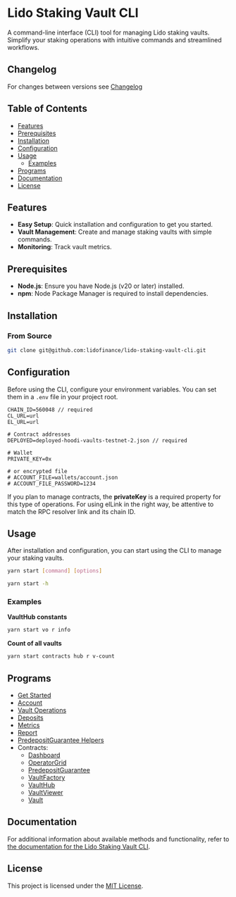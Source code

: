 # Lido Staking Vault CLI

A command-line interface (CLI) tool for managing Lido staking vaults. Simplify your staking operations with intuitive commands and streamlined workflows.

## Changelog

For changes between versions see [Changelog](./CHANGELOG.md)

## Table of Contents

- [Features](#features)
- [Prerequisites](#prerequisites)
- [Installation](#installation)
- [Configuration](#configuration)
- [Usage](#usage)
  - [Examples](#examples)
- [Programs](#programs)
- [Documentation](#documentation)
- [License](#license)

## Features

- **Easy Setup**: Quick installation and configuration to get you started.
- **Vault Management**: Create and manage staking vaults with simple commands.
- **Monitoring**: Track vault metrics.

## Prerequisites

- **Node.js**: Ensure you have Node.js (v20 or later) installed.
- **npm**: Node Package Manager is required to install dependencies.

## Installation

### From Source

```bash
git clone git@github.com:lidofinance/lido-staking-vault-cli.git
```

## Configuration

Before using the CLI, configure your environment variables. You can set them in a `.env` file in your project root.

```.env
CHAIN_ID=560048 // required
CL_URL=url
EL_URL=url

# Contract addresses
DEPLOYED=deployed-hoodi-vaults-testnet-2.json // required

# Wallet
PRIVATE_KEY=0x

# or encrypted file
# ACCOUNT_FILE=wallets/account.json
# ACCOUNT_FILE_PASSWORD=1234
```

If you plan to manage contracts, the **privateKey** is a required property for this type of operations.
For using elLink in the right way, be attentive to match the RPC resolver link and its chain ID.

## Usage

After installation and configuration, you can start using the CLI to manage your staking vaults.

```bash
yarn start [command] [options]
```

```bash
yarn start -h
```

### Examples

**VaultHub constants**

```bash
yarn start vo r info
```

**Count of all vaults**

```bash
yarn start contracts hub r v-count
```

## Programs

- [Get Started](https://lidofinance.github.io/lido-staking-vault-cli/category/get-started)
- [Account](https://lidofinance.github.io/lido-staking-vault-cli/commands/account)
- [Vault Operations](https://lidofinance.github.io/lido-staking-vault-cli/commands/vault-operations)
- [Deposits](https://lidofinance.github.io/lido-staking-vault-cli/commands/deposits)
- [Metrics](https://lidofinance.github.io/lido-staking-vault-cli/commands/metrics)
- [Report](https://lidofinance.github.io/lido-staking-vault-cli/commands/report)
- [PredepositGuarantee Helpers](https://lidofinance.github.io/lido-staking-vault-cli/commands/pdg-helpers)
- Contracts:
  - [Dashboard](https://lidofinance.github.io/lido-staking-vault-cli/commands/contracts/dashboard)
  - [OperatorGrid](https://lidofinance.github.io/lido-staking-vault-cli/commands/contracts/operator-grid)
  - [PredepositGuarantee](https://lidofinance.github.io/lido-staking-vault-cli/commands/contracts/predeposit-guarantee)
  - [VaultFactory](https://lidofinance.github.io/lido-staking-vault-cli/commands/contracts/vault-factory)
  - [VaultHub](https://lidofinance.github.io/lido-staking-vault-cli/commands/contracts/vault-hub)
  - [VaultViewer](https://lidofinance.github.io/lido-staking-vault-cli/commands/contracts/vault-viewer)
  - [Vault](https://lidofinance.github.io/lido-staking-vault-cli/commands/contracts/vault)

## Documentation

For additional information about available methods and functionality, refer to [the documentation for the Lido Staking Vault CLI](https://lidofinance.github.io/lido-staking-vault-cli/).

## License

This project is licensed under the [MIT License](LICENSE).
